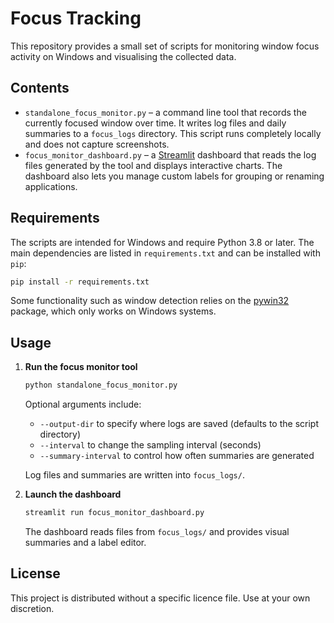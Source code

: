 # Focus Tracking

This repository provides a small set of scripts for monitoring window focus activity on Windows and visualising the collected data.

## Contents

* `standalone_focus_monitor.py` – a command line tool that records the currently focused window over time. It writes log files and daily summaries to a `focus_logs` directory. This script runs completely locally and does not capture screenshots.
* `focus_monitor_dashboard.py` – a [Streamlit](https://streamlit.io/) dashboard that reads the log files generated by the tool and displays interactive charts. The dashboard also lets you manage custom labels for grouping or renaming applications.

## Requirements

The scripts are intended for Windows and require Python 3.8 or later. The main dependencies are listed in `requirements.txt` and can be installed with `pip`:

```bash
pip install -r requirements.txt
```

Some functionality such as window detection relies on the [pywin32](https://pypi.org/project/pywin32/) package, which only works on Windows systems.

## Usage

1. **Run the focus monitor tool**
   ```bash
   python standalone_focus_monitor.py
   ```
   Optional arguments include:
   - `--output-dir` to specify where logs are saved (defaults to the script directory)
   - `--interval` to change the sampling interval (seconds)
   - `--summary-interval` to control how often summaries are generated

   Log files and summaries are written into `focus_logs/`.

2. **Launch the dashboard**
   ```bash
   streamlit run focus_monitor_dashboard.py
   ```
   The dashboard reads files from `focus_logs/` and provides visual summaries and a label editor.

## License

This project is distributed without a specific licence file. Use at your own discretion.
